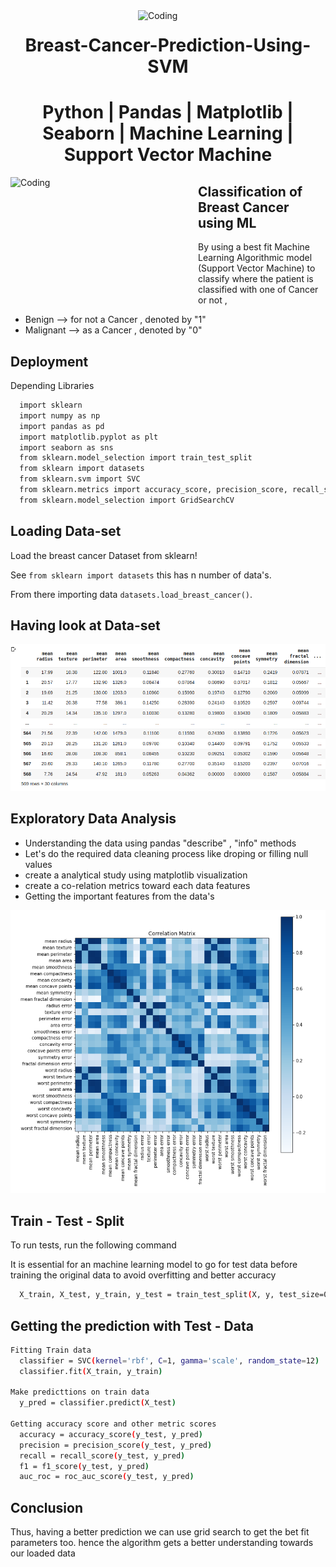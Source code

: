<img align="right" alt="Coding" width="300" src="https://media.giphy.com/media/gutZ5Pm6Xl62eIf5RZ/giphy.gif">
<h1 align="center">Breast-Cancer-Prediction-Using-SVM</h1> 
<h1 align="center">Python | Pandas | Matplotlib | Seaborn | Machine Learning | Support Vector  Machine</h1>
<img align="left" alt="Coding" width="300" height = "200" src="https://media.giphy.com/media/sCqnpiUFN228E/giphy.gif">

  ## Classification of Breast Cancer using ML 
  By using a best fit Machine Learning Algorithmic model (Support Vector Machine) to classify where the patient is classified with one of Cancer or not ,
  - Benign   --> for not a Cancer , denoted by  "1"
  - Malignant --> as a Cancer , denoted by  "0"


## Deployment

Depending Libraries

```bash
  import sklearn
  import numpy as np
  import pandas as pd
  import matplotlib.pyplot as plt
  import seaborn as sns
  from sklearn.model_selection import train_test_split
  from sklearn import datasets
  from sklearn.svm import SVC
  from sklearn.metrics import accuracy_score, precision_score, recall_score, f1_score, roc_auc_score
  from sklearn.model_selection import GridSearchCV
```

## Loading Data-set

Load the breast cancer Dataset from sklearn!

See `from sklearn import datasets` this has n number of data's.

From there importing data `datasets.load_breast_cancer()`.


## Having look at Data-set

![App Screenshot](images/df_data.png)

## Exploratory Data Analysis
- Understanding the data using pandas "describe" , "info" methods
- Let's do the required data cleaning process like droping or filling null values
-  create a analytical study using matplotlib visualization 
-  create a co-relation metrics toward each data features 
-  Getting the important features from the data's

![App Screenshot](images/corelation.png)


## Train - Test - Split

To run tests, run the following command

It is essential for an machine learning model to go for test data before training the original data to  avoid overfitting and better accuracy

```bash
  X_train, X_test, y_train, y_test = train_test_split(X, y, test_size=0.20, random_state=1)
```
## Getting the prediction with Test - Data

```bash
Fitting Train data
  classifier = SVC(kernel='rbf', C=1, gamma='scale', random_state=12)
  classifier.fit(X_train, y_train)
  
Make predicttions on train data
  y_pred = classifier.predict(X_test)
  
Getting accuracy score and other metric scores
  accuracy = accuracy_score(y_test, y_pred)
  precision = precision_score(y_test, y_pred)
  recall = recall_score(y_test, y_pred)
  f1 = f1_score(y_test, y_pred)
  auc_roc = roc_auc_score(y_test, y_pred)
```
## Conclusion 
Thus, having a better prediction we can use grid search to get the bet fit parameters too.
hence the algorithm gets a better understanding towards our loaded data
